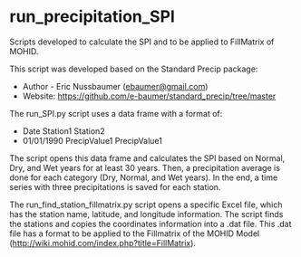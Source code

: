 # run_precipitation_SPI
Scripts developed to calculate the SPI and to be applied to FillMatrix of MOHID.

This script was developed based on the Standard Precip package:
- Author - Eric Nussbaumer (ebaumer@gmail.com)
- Website: https://github.com/e-baumer/standard_precip/tree/master

The run_SPI.py script uses a data frame with a format of:
  - Date        Station1       Station2
  - 01/01/1990  PrecipValue1    PrecipValue1

The script opens this data frame and calculates the SPI based on Normal, Dry, and Wet years for at least 30 years.
Then, a precipitation average is done for each category (Dry, Normal, and Wet years). In the end, a time series with three precipitations is saved for each station. 

The run_find_station_fillmatrix.py script opens a specific Excel file, which has the station name, latitude, and longitude information. The script finds the stations and copies the coordinates information into a .dat file. This .dat file has a format to be applied to the Fillmatrix of the MOHID Model (http://wiki.mohid.com/index.php?title=FillMatrix). 



